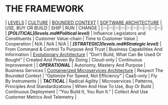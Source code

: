# THE FRAMEWORK

| [LEVELS](levels.md)  | [CULTURE](culture.md)  | [BOUNDED CONTEXT](bounded-context.md)  | [SOFTWARE ARCHITECTURE](software-architecture.md)  | USE, BUY OR BUILD  | SHIP  | RUN  | CHANGE  |
|:-:|:-:|:-:|:-:|:-:|:-:|:-:|:-:|:-:|:-:|
| ***[POLITICAL](levels.md#Political level)***  | Influence Legislators and Constituents  | Customer Value-chain  | Time to Customer Value  | Cooperation  | N/A  | N/A | N/A |
| ***[STRATEGIC](levels.md#Strategic level)***  | From Command & Control To Purpose And Trust  | Business Capabilities And Information  | [Evolutionary Architecture](evolutionary-architecture.md)  | ”Don’t Build, What Can Be Used Or Bought”  | Created And Proven By Doing  | Cloud-only  | Continuous Improvement  |
| ***OPERATIONAL***  | Autonomy, Mastery And Purpose  | Business Services  | [Containerized Microservices Architecture](containerized-microservices-architecture.md)  | Respect The Bounded Context  | “Optimize For Speed, Not Efficiency”  | CaaS-only  | Fly By Instruments  |
| ***TACTICAL***  | Radical Agility  | Microservices  | Patterns, Principles And Standardizations  | When And How To Use, Buy Or Build  | Continuous Deployment  | “You Build It, You Run It.”  | Collect And Use Customer Metrics And Telemetry  |
